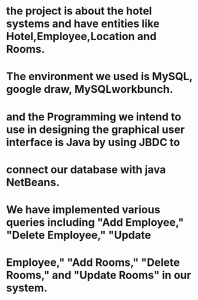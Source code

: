 # the project is about the hotel systems and have entities like Hotel,Employee,Location and Rooms.
# The environment we used is MySQL, google draw, MySQLworkbunch.
# and the Programming we intend to use in designing the graphical user interface is Java by using JBDC to 
# connect our database with java NetBeans.
# We have implemented various queries including "Add Employee," "Delete Employee," "Update 
# Employee," "Add Rooms," "Delete Rooms," and "Update Rooms" in our system.
